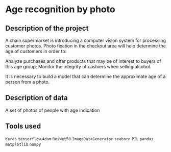 # Age recognition by photo

## Description of the project

A chain supermarket is introducing a computer vision system for processing customer photos. Photo fixation in the checkout area will help determine the age of customers in order to:

Analyze purchases and offer products that may be of interest to buyers of this age group;
Monitor the integrity of cashiers when selling alcohol.

It is necessary to build a model that can determine the approximate age of a person from a photo.

## Description of data

A set of photos of people with age indication

## Tools used

`Keras` `tensorflow` `Adam` `ResNet50` `ImageDataGenerator` `seaborn` `PIL` `pandas` `matplotlib` `numpy`
